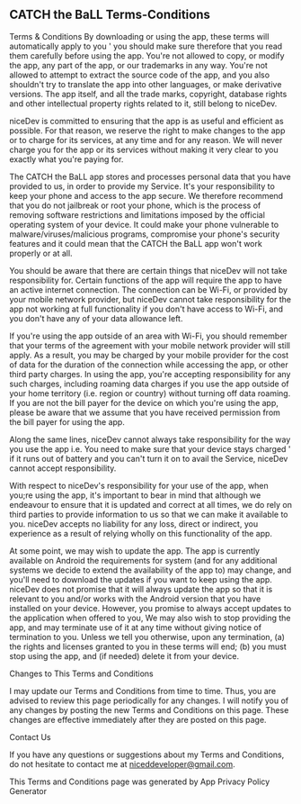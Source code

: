 ## CATCH the BaLL Terms-Conditions

Terms & Conditions
By downloading or using the app, these terms will automatically apply to you ' you should make sure therefore that you read them carefully before using the app. You're not allowed to copy, or modify the app, any part of the app, or our trademarks in any way. You're not allowed to attempt to extract the source code of the app, and you also shouldn't try to translate the app into other languages, or make derivative versions. The app itself, and all the trade marks, copyright, database rights and other intellectual property rights related to it, still belong to niceDev.

niceDev is committed to ensuring that the app is as useful and efficient as possible. For that reason, we reserve the right to make changes to the app or to charge for its services, at any time and for any reason. We will never charge you for the app or its services without making it very clear to you exactly what you're paying for.

The CATCH the BaLL app stores and processes personal data that you have provided to us, in order to provide my Service. It's your responsibility to keep your phone and access to the app secure. We therefore recommend that you do not jailbreak or root your phone, which is the process of removing software restrictions and limitations imposed by the official operating system of your device. It could make your phone vulnerable to malware/viruses/malicious programs, compromise your phone's security features and it could mean that the CATCH the BaLL app won't work properly or at all.

You should be aware that there are certain things that niceDev will not take responsibility for. Certain functions of the app will require the app to have an active internet connection. The connection can be Wi-Fi, or provided by your mobile network provider, but niceDev cannot take responsibility for the app not working at full functionality if you don't have access to Wi-Fi, and you don't have any of your data allowance left.

If you're using the app outside of an area with Wi-Fi, you should remember that your terms of the agreement with your mobile network provider will still apply. As a result, you may be charged by your mobile provider for the cost of data for the duration of the connection while accessing the app, or other third party charges. In using the app, you're accepting responsibility for any such charges, including roaming data charges if you use the app outside of your home territory (i.e. region or country) without turning off data roaming. If you are not the bill payer for the device on which you're using the app, please be aware that we assume that you have received permission from the bill payer for using the app.

Along the same lines, niceDev cannot always take responsibility for the way you use the app i.e. You need to make sure that your device stays charged ' if it runs out of battery and you can't turn it on to avail the Service, niceDev cannot accept responsibility.

With respect to niceDev's responsibility for your use of the app, when you;re using the app, it's important to bear in mind that although we endeavour to ensure that it is updated and correct at all times, we do rely on third parties to provide information to us so that we can make it available to you. niceDev accepts no liability for any loss, direct or indirect, you experience as a result of relying wholly on this functionality of the app.

At some point, we may wish to update the app. The app is currently available on Android the requirements for system (and for any additional systems we decide to extend the availability of the app to) may change, and you'll need to download the updates if you want to keep using the app. niceDev does not promise that it will always update the app so that it is relevant to you and/or works with the Android version that you have installed on your device. However, you promise to always accept updates to the application when offered to you, We may also wish to stop providing the app, and may terminate use of it at any time without giving notice of termination to you. Unless we tell you otherwise, upon any termination, (a) the rights and licenses granted to you in these terms will end; (b) you must stop using the app, and (if needed) delete it from your device.

Changes to This Terms and Conditions

I may update our Terms and Conditions from time to time. Thus, you are advised to review this page periodically for any changes. I will notify you of any changes by posting the new Terms and Conditions on this page. These changes are effective immediately after they are posted on this page.

Contact Us

If you have any questions or suggestions about my Terms and Conditions, do not hesitate to contact me at niceddeveloper@gmail.com.

This Terms and Conditions page was generated by App Privacy Policy Generator
